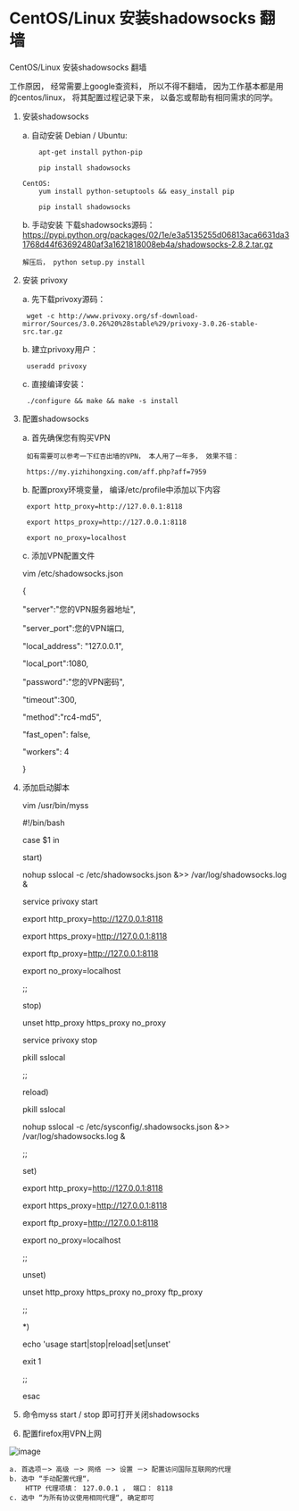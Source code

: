 # CentOS/Linux 安装shadowsocks 翻墙
CentOS/Linux 安装shadowsocks 翻墙

工作原因， 经常需要上google查资料， 所以不得不翻墙， 因为工作基本都是用的centos/linux， 将其配置过程记录下来， 以备忘或帮助有相同需求的同学。

1.  安装shadowsocks

    a. 自动安装
        Debian / Ubuntu:
        
            apt-get install python-pip
            
            pip install shadowsocks
                        
        CentOS:
            yum install python-setuptools && easy_install pip
            
            pip install shadowsocks

    b. 手动安装
        下载shadowsocks源码：
        https://pypi.python.org/packages/02/1e/e3a5135255d06813aca6631da31768d44f63692480af3a1621818008eb4a/shadowsocks-2.8.2.tar.gz
        
        解压后， python setup.py install

2. 安装 privoxy

    a. 先下载privoxy源码：
    
        wget -c http://www.privoxy.org/sf-download-mirror/Sources/3.0.26%20%28stable%29/privoxy-3.0.26-stable-src.tar.gz
        
    b. 建立privoxy用户：
    
        useradd privoxy
        
    c. 直接编译安装：   
    
        ./configure && make && make -s install

3. 配置shadowsocks

    a. 首先确保您有购买VPN
    
        如有需要可以参考一下红杏出墙的VPN， 本人用了一年多， 效果不错：
        
        https://my.yizhihongxing.com/aff.php?aff=7959
        
    b. 配置proxy环境变量， 编译/etc/profile中添加以下内容
    
        export http_proxy=http://127.0.0.1:8118
        
        export https_proxy=http://127.0.0.1:8118
        
        export no_proxy=localhost

    c. 添加VPN配置文件
    
    vim /etc/shadowsocks.json
    
    {

    "server":"您的VPN服务器地址",

    "server_port":您的VPN端口,

    "local_address": "127.0.0.1",

    "local_port":1080,

    "password":"您的VPN密码",

    "timeout":300,

    "method":"rc4-md5",

    "fast_open": false,

    "workers": 4

    }

4. 添加启动脚本

    vim /usr/bin/myss

    #!/bin/bash

    case $1 in

    start)

    nohup sslocal -c /etc/shadowsocks.json &>> /var/log/shadowsocks.log &

    service privoxy start

    export http_proxy=http://127.0.0.1:8118

    export https_proxy=http://127.0.0.1:8118

    export ftp_proxy=http://127.0.0.1:8118

    export no_proxy=localhost

    ;;

    stop)

    unset http_proxy https_proxy no_proxy

    service privoxy stop

    pkill sslocal

    ;;

    reload)

    pkill sslocal

    nohup sslocal -c /etc/sysconfig/.shadowsocks.json &>> /var/log/shadowsocks.log &

    ;;

    set)

    export http_proxy=http://127.0.0.1:8118

    export https_proxy=http://127.0.0.1:8118

    export ftp_proxy=http://127.0.0.1:8118

    export no_proxy=localhost

    ;;

    unset)

    unset http_proxy https_proxy no_proxy ftp_proxy

    ;;

    *)

    echo 'usage start|stop|reload|set|unset'

    exit 1

    ;;

    esac

5. 命令myss start / stop 即可打开关闭shadowsocks

6. 配置firefox用VPN上网

![image](https://github.com/mingzhi198/CentOS-Linux-shadowsocks/blob/master/firefox-shadowsocks.png)

    a. 首选项－> 高级 －> 网络 －> 设置 －> 配置访问国际互联网的代理
    b. 选中 “手动配置代理“，
        HTTP 代理项填： 127.0.0.1 ， 端口： 8118
    c. 选中 “为所有协议使用相同代理“, 确定即可

